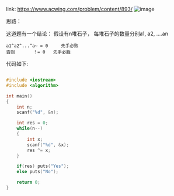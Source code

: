 link:   https://www.acwing.com/problem/content/893/
![image](https://user-images.githubusercontent.com/14832260/183249094-01d32ca5-fdcd-493b-864a-650737cf635c.png)

思路：

这道题有一个结论：
假设有n堆石子， 每堆石子的数量分别a1, a2, ....an

    a1^a2^...^a~ = 0     先手必败  
    否则       ！= 0   先手必胜  

代码如下:
```c

#include <iostream>
#include <algorithm>

int main()
{
    int n;
    scanf("%d", &n);

    int res = 0;
    while(n--)
    {
        int x;
        scanf("%d", &x);
        res ^= x;
    }

    if(res) puts("Yes");
    else puts("No");

    return 0;
}
```
